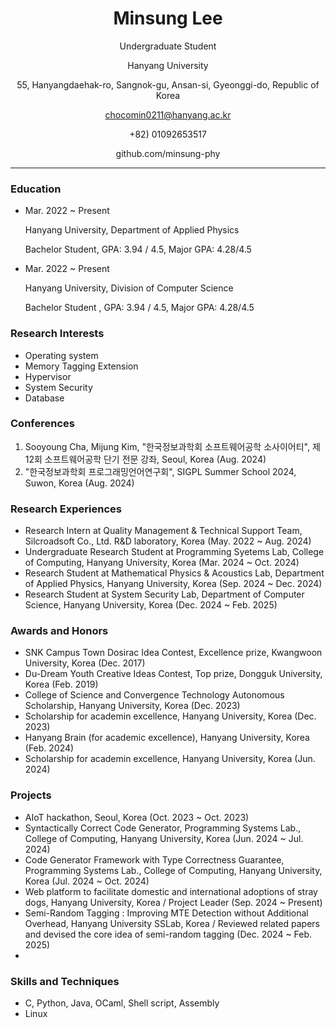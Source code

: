 <div align="center">
  
# Minsung Lee

Undergraduate Student

Hanyang University

55, Hanyangdaehak-ro, Sangnok-gu, Ansan-si, Gyeonggi-do, Republic of Korea

chocomin0211@hanyang.ac.kr

+82) 01092653517

github.com/minsung-phy

</div>

---

### Education
- Mar. 2022 ~ Present
  
  Hanyang University, Department of Applied Physics

  Bachelor Student, GPA: 3.94 / 4.5, Major GPA: 4.28/4.5
  
- Mar. 2022 ~ Present

  Hanyang University, Division of Computer Science

  Bachelor Student , GPA: 3.94 / 4.5, Major GPA: 4.28/4.5

### Research Interests
- Operating system
- Memory Tagging Extension
- Hypervisor
- System Security
- Database

### Conferences
1. Sooyoung Cha, Mijung Kim, "한국정보과학회 소프트웨어공학 소사이어티", 제 12회 소프트웨어공학 단기 전문 강좌, Seoul, Korea (Aug. 2024)
2. "한국정보과학회 프로그래밍언어연구회", SIGPL Summer School 2024, Suwon, Korea (Aug. 2024)

### Research Experiences
- Research Intern at Quality Management & Technical Support Team, Silcroadsoft Co., Ltd. R&D laboratory, Korea (May. 2022 ~ Aug. 2024)
- Undergraduate Research Student at Programming Syetems Lab, College of Computing, Hanyang University, Korea (Mar. 2024 ~ Oct. 2024)
- Research Student at Mathematical Physics & Acoustics Lab, Department of Applied Physics, Hanyang University, Korea (Sep. 2024 ~ Dec. 2024)
- Research Student at System Security Lab, Department of Computer Science, Hanyang University, Korea (Dec. 2024 ~ Feb. 2025)

### Awards and Honors
- SNK Campus Town Dosirac Idea Contest, Excellence prize, Kwangwoon University, Korea (Dec. 2017)
- Du-Dream Youth Creative Ideas Contest, Top prize, Dongguk University, Korea (Feb. 2019)
- College of Science and Convergence Technology Autonomous Scholarship, Hanyang University, Korea (Dec. 2023)
- Scholarship for academin excellence, Hanyang University, Korea (Dec. 2023)
- Hanyang Brain (for academic excellence), Hanyang University, Korea (Feb. 2024)
- Scholarship for academin excellence, Hanyang University, Korea (Jun. 2024)
  
### Projects
- AIoT hackathon, Seoul, Korea (Oct. 2023 ~ Oct. 2023)
- Syntactically Correct Code Generator, Programming Systems Lab., College of Computing, Hanyang University, Korea (Jun. 2024 ~ Jul. 2024)
- Code Generator Framework with Type Correctness Guarantee, Programming Systems Lab., College of Computing, Hanyang University, Korea (Jul. 2024 ~ Oct. 2024)
- Web platform to facilitate domestic and international adoptions of stray dogs, Hanyang University, Korea / Project Leader (Sep. 2024 ~ Present)
- Semi-Random Tagging : Improving MTE Detection without Additional Overhead, Hanyang University SSLab, Korea / Reviewed related papers and devised the core idea of semi-random tagging (Dec. 2024 ~ Feb. 2025)
- 
### Skills and Techniques
- C, Python, Java, OCaml, Shell script, Assembly
- Linux
